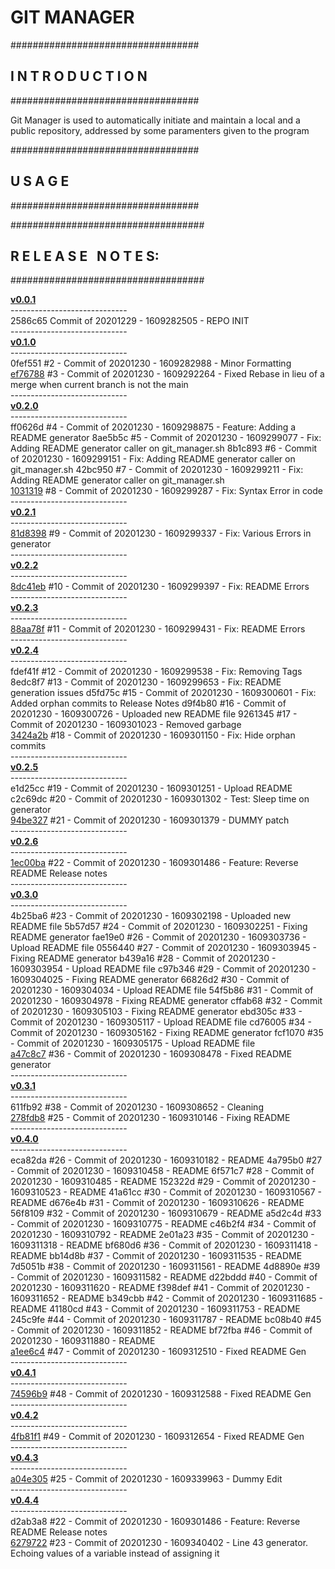 <h1>GIT MANAGER</h1>
<p>
##################################<br>
<h2><nospace>I N T R O D U C T I O N</h2>
##################################
<p>Git Manager is used to automatically initiate and maintain a local and a public repository, addressed by some paramenters given to the program<p>
##################################
<h2><nospace>U S A G E</h2>
##################################

<p>
###################################
<nospace><h2>R E L E A S E&nbsp;&nbsp;&nbsp;N O T E S:</h2>
###################################<p>
<rlsnts>
<b><a href="https://github.com/GioLauria/git_manager/tree/v0.0.1">v0.0.1</a></b> <br>----------------------------- <br>2586c65 Commit of 20201229 - 1609282505 -  REPO INIT <br>-----------------------------<br> <b><a href="https://github.com/GioLauria/git_manager/tree/v0.1.0">v0.1.0</a></b> <br>----------------------------- <br>0fef551 #2 - Commit of 20201230 - 1609282988 - Minor Formatting <br><a href="https://github.com/GioLauria/git_manager/commit/ef76788">ef76788</a> #3 - Commit of 20201230 - 1609292264 - Fixed Rebase in lieu of a merge when current branch is not the main <br>-----------------------------<br> <b><a href="https://github.com/GioLauria/git_manager/tree/v0.2.0">v0.2.0</a></b> <br>----------------------------- <br>ff0626d #4 - Commit of 20201230 - 1609298875 - Feature: Adding a README generator 8ae5b5c #5 - Commit of 20201230 - 1609299077 - Fix: Adding README generator caller on git_manager.sh 8b1c893 #6 - Commit of 20201230 - 1609299151 - Fix: Adding README generator caller on git_manager.sh 42bc950 #7 - Commit of 20201230 - 1609299211 - Fix: Adding README generator caller on git_manager.sh <br><a href="https://github.com/GioLauria/git_manager/commit/1031319">1031319</a> #8 - Commit of 20201230 - 1609299287 - Fix: Syntax Error in code <br>-----------------------------<br> <b><a href="https://github.com/GioLauria/git_manager/tree/v0.2.1">v0.2.1</a></b> <br>----------------------------- <br><a href="https://github.com/GioLauria/git_manager/commit/81d8398">81d8398</a> #9 - Commit of 20201230 - 1609299337 - Fix: Various Errors in generator <br>-----------------------------<br> <b><a href="https://github.com/GioLauria/git_manager/tree/v0.2.2">v0.2.2</a></b> <br>----------------------------- <br><a href="https://github.com/GioLauria/git_manager/commit/8dc41eb">8dc41eb</a> #10 - Commit of 20201230 - 1609299397 - Fix: README Errors <br>-----------------------------<br> <b><a href="https://github.com/GioLauria/git_manager/tree/v0.2.3">v0.2.3</a></b> <br>----------------------------- <br><a href="https://github.com/GioLauria/git_manager/commit/88aa78f">88aa78f</a> #11 - Commit of 20201230 - 1609299431 - Fix: README Errors <br>-----------------------------<br> <b><a href="https://github.com/GioLauria/git_manager/tree/v0.2.4">v0.2.4</a></b> <br>----------------------------- <br>fdef41f #12 - Commit of 20201230 - 1609299538 - Fix: Removing Tags 8edc8f7 #13 - Commit of 20201230 - 1609299653 - Fix: README generation issues d5fd75c #15 - Commit of 20201230 - 1609300601 - Fix: Added orphan commits to Release Notes d9f4b80 #16 - Commit of 20201230 - 1609300726 - Uploaded new README file 9261345 #17 - Commit of 20201230 - 1609301023 - Removed garbage <br><a href="https://github.com/GioLauria/git_manager/commit/3424a2b">3424a2b</a> #18 - Commit of 20201230 - 1609301150 - Fix: Hide orphan commits <br>-----------------------------<br> <b><a href="https://github.com/GioLauria/git_manager/tree/v0.2.5">v0.2.5</a></b> <br>----------------------------- <br>e1d25cc #19 - Commit of 20201230 - 1609301251 - Upload README c2c69dc #20 - Commit of 20201230 - 1609301302 - Test: Sleep time on generator <br><a href="https://github.com/GioLauria/git_manager/commit/94be327">94be327</a> #21 - Commit of 20201230 - 1609301379 - DUMMY patch <br>-----------------------------<br> <b><a href="https://github.com/GioLauria/git_manager/tree/v0.2.6">v0.2.6</a></b> <br>----------------------------- <br><a href="https://github.com/GioLauria/git_manager/commit/1ec00ba">1ec00ba</a> #22 - Commit of 20201230 - 1609301486 - Feature: Reverse README Release notes <br>-----------------------------<br> <b><a href="https://github.com/GioLauria/git_manager/tree/v0.3.0">v0.3.0</a></b> <br>----------------------------- <br>4b25ba6 #23 - Commit of 20201230 - 1609302198 - Uploaded new README file 5b57d57 #24 - Commit of 20201230 - 1609302251 - Fixing README generator fae19e0 #26 - Commit of 20201230 - 1609303736 - Upload README file 0556440 #27 - Commit of 20201230 - 1609303945 - Fixing README generator b439a16 #28 - Commit of 20201230 - 1609303954 - Upload README file c97b346 #29 - Commit of 20201230 - 1609304025 - Fixing README generator 66826d2 #30 - Commit of 20201230 - 1609304034 - Upload README file 54f5b86 #31 - Commit of 20201230 - 1609304978 - Fixing README generator cffab68 #32 - Commit of 20201230 - 1609305103 - Fixing README generator ebd305c #33 - Commit of 20201230 - 1609305117 - Upload README file cd76005 #34 - Commit of 20201230 - 1609305162 - Fixing README generator fcf1070 #35 - Commit of 20201230 - 1609305175 - Upload README file <br><a href="https://github.com/GioLauria/git_manager/commit/a47c8c7">a47c8c7</a> #36 - Commit of 20201230 - 1609308478 - Fixed README generator <br>-----------------------------<br> <b><a href="https://github.com/GioLauria/git_manager/tree/v0.3.1">v0.3.1</a></b> <br>----------------------------- <br>611fb92 #38 - Commit of 20201230 - 1609308652 - Cleaning <br><a href="https://github.com/GioLauria/git_manager/commit/278fdb8">278fdb8</a> #25 - Commit of 20201230 - 1609310146 - Fixing README <br>-----------------------------<br> <b><a href="https://github.com/GioLauria/git_manager/tree/v0.4.0">v0.4.0</a></b> <br>----------------------------- <br>eca82da #26 - Commit of 20201230 - 1609310182 - README 4a795b0 #27 - Commit of 20201230 - 1609310458 - README 6f571c7 #28 - Commit of 20201230 - 1609310485 - README 152322d #29 - Commit of 20201230 - 1609310523 - README 41a61cc #30 - Commit of 20201230 - 1609310567 - README d676e4b #31 - Commit of 20201230 - 1609310626 - README 56f8109 #32 - Commit of 20201230 - 1609310679 - README a5d2c4d #33 - Commit of 20201230 - 1609310775 - README c46b2f4 #34 - Commit of 20201230 - 1609310792 - README 2e01a23 #35 - Commit of 20201230 - 1609311318 - README bf680d6 #36 - Commit of 20201230 - 1609311418 - README bb14d8b #37 - Commit of 20201230 - 1609311535 - README 7d5051b #38 - Commit of 20201230 - 1609311561 - README 4d8890e #39 - Commit of 20201230 - 1609311582 - README d22bddd #40 - Commit of 20201230 - 1609311620 - README f398def #41 - Commit of 20201230 - 1609311652 - README b349cbb #42 - Commit of 20201230 - 1609311685 - README 41180cd #43 - Commit of 20201230 - 1609311753 - README 245c9fe #44 - Commit of 20201230 - 1609311787 - README bc08b40 #45 - Commit of 20201230 - 1609311852 - README bf72fba #46 - Commit of 20201230 - 1609311880 - README <br><a href="https://github.com/GioLauria/git_manager/commit/a1ee6c4">a1ee6c4</a> #47 - Commit of 20201230 - 1609312510 - Fixed README Gen <br>-----------------------------<br> <b><a href="https://github.com/GioLauria/git_manager/tree/v0.4.1">v0.4.1</a></b> <br>----------------------------- <br><a href="https://github.com/GioLauria/git_manager/commit/74596b9">74596b9</a> #48 - Commit of 20201230 - 1609312588 - Fixed README Gen <br>-----------------------------<br> <b><a href="https://github.com/GioLauria/git_manager/tree/v0.4.2">v0.4.2</a></b> <br>----------------------------- <br><a href="https://github.com/GioLauria/git_manager/commit/4fb81f1">4fb81f1</a> #49 - Commit of 20201230 - 1609312654 - Fixed README Gen <br>-----------------------------<br> <b><a href="https://github.com/GioLauria/git_manager/tree/v0.4.3">v0.4.3</a></b> <br>----------------------------- <br><a href="https://github.com/GioLauria/git_manager/commit/a04e305">a04e305</a> #25 - Commit of 20201230 - 1609339963 - Dummy Edit <br>-----------------------------<br> <b><a href="https://github.com/GioLauria/git_manager/tree/v0.4.4">v0.4.4</a></b> <br>----------------------------- <br>d2ab3a8 #22 - Commit of 20201230 - 1609301486 - Feature: Reverse README Release notes <br><a href="https://github.com/GioLauria/git_manager/commit/6279722">6279722</a> #23 - Commit of 20201230 - 1609340402 - Line 43 generator. Echoing values of a variable instead of assigning it
